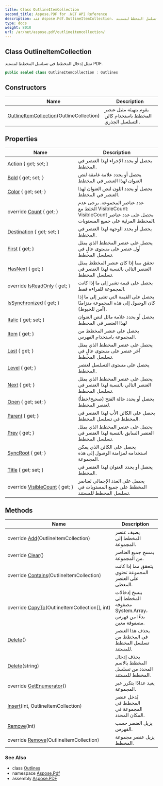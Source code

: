 ```yaml
---
title: Class OutlineItemCollection
second_title: Aspose.PDF for .NET API Reference
description: فئة Aspose.Pdf.OutlineItemCollection. تمثل إدخال المخطط في تسلسل المخطط لمستند PDF
type: docs
weight: 8010
url: /ar/net/aspose.pdf/outlineitemcollection/
---
```

## Class OutlineItemCollection

تمثل إدخال المخطط في تسلسل المخطط لمستند PDF.

```csharp
public sealed class OutlineItemCollection : Outlines
```

## Constructors

| Name | Description |
| --- | --- |
| [OutlineItemCollection](outlineitemcollection/)(OutlineCollection) | يقوم بتهيئة مثيل عنصر المخطط باستخدام كائن التسلسل الجذري. |

## Properties

| Name | Description |
| --- | --- |
| [Action](../../aspose.pdf/outlineitemcollection/action/) { get; set; } | يحصل أو يحدد الإجراء لهذا العنصر في المخطط. |
| [Bold](../../aspose.pdf/outlineitemcollection/bold/) { get; set; } | يحصل أو يحدد علامة غامقة لنص العنوان لهذا العنصر في المخطط |
| [Color](../../aspose.pdf/outlineitemcollection/color/) { get; set; } | يحصل أو يحدد اللون لنص العنوان لهذا العنصر في المخطط. |
| override [Count](../../aspose.pdf/outlineitemcollection/count/) { get; } | عدد عناصر المجموعة. يرجى عدم الخلط مع VisibleCount: VisibleCount يحصل على عدد عناصر المخطط المرئية على جميع المستويات. |
| [Destination](../../aspose.pdf/outlineitemcollection/destination/) { get; set; } | يحصل أو يحدد الوجهة لهذا العنصر في المخطط. |
| [First](../../aspose.pdf/outlineitemcollection/first/) { get; } | يحصل على عنصر المخطط الذي يمثل أول عنصر على مستوى عالٍ في تسلسل المخطط. |
| [HasNext](../../aspose.pdf/outlineitemcollection/hasnext/) { get; } | تحقق مما إذا كان عنصر المخطط يمثل العنصر التالي بالنسبة لهذا العنصر في تسلسل المخطط. |
| override [IsReadOnly](../../aspose.pdf/outlineitemcollection/isreadonly/) { get; } | يحصل على قيمة تشير إلى ما إذا كانت المجموعة للقراءة فقط. |
| [IsSynchronized](../../aspose.pdf/outlineitemcollection/issynchronized/) { get; } | يحصل على القيمة التي تشير إلى ما إذا كان الوصول إلى هذه المجموعة متزامنًا (آمن للخيوط). |
| [Italic](../../aspose.pdf/outlineitemcollection/italic/) { get; set; } | يحصل أو يحدد علامة مائل لنص العنوان لهذا العنصر في المخطط |
| [Item](../../aspose.pdf/outlineitemcollection/item/) { get; } | يحصل على عنصر المخطط من المجموعة باستخدام الفهرس. |
| [Last](../../aspose.pdf/outlineitemcollection/last/) { get; } | يحصل على عنصر المخطط الذي يمثل آخر عنصر على مستوى عالٍ في تسلسل المخطط. |
| [Level](../../aspose.pdf/outlineitemcollection/level/) { get; } | يحصل على مستوى التسلسل لعنصر المخطط. |
| [Next](../../aspose.pdf/outlineitemcollection/next/) { get; } | يحصل على عنصر المخطط الذي يمثل العنصر التالي بالنسبة لهذا العنصر في تسلسل المخطط. |
| [Open](../../aspose.pdf/outlineitemcollection/open/) { get; set; } | يحصل أو يحدد حالة الفتح (صحيح/خطأ) لعنصر المخطط. |
| [Parent](../../aspose.pdf/outlineitemcollection/parent/) { get; } | يحصل على الكائن الأب لهذا العنصر في المخطط في تسلسل المخطط. |
| [Prev](../../aspose.pdf/outlineitemcollection/prev/) { get; } | يحصل على عنصر المخطط الذي يمثل العنصر السابق بالنسبة لهذا العنصر في تسلسل المخطط. |
| [SyncRoot](../../aspose.pdf/outlineitemcollection/syncroot/) { get; } | يحصل على الكائن الذي يمكن استخدامه لمزامنة الوصول إلى هذه المجموعة. |
| [Title](../../aspose.pdf/outlineitemcollection/title/) { get; set; } | يحصل أو يحدد العنوان لهذا العنصر في المخطط. |
| override [VisibleCount](../../aspose.pdf/outlineitemcollection/visiblecount/) { get; } | يحصل على العدد الإجمالي لعناصر المخطط على جميع المستويات في تسلسل المخطط للمستند. |

## Methods

| Name | Description |
| --- | --- |
| override [Add](../../aspose.pdf/outlineitemcollection/add/)(OutlineItemCollection) | يضيف عنصر المخطط إلى المجموعة. |
| override [Clear](../../aspose.pdf/outlineitemcollection/clear/)() | يمسح جميع العناصر من المجموعة. |
| override [Contains](../../aspose.pdf/outlineitemcollection/contains/)(OutlineItemCollection) | يتحقق مما إذا كانت المجموعة تحتوي على العنصر المعطى. |
| override [CopyTo](../../aspose.pdf/outlineitemcollection/copyto/)(OutlineItemCollection[], int) | ينسخ إدخالات المخطط إلى مصفوفة System.Array، بدءًا من فهرس مصفوفة معين. |
| [Delete](../../aspose.pdf/outlineitemcollection/delete/#delete)() | يحذف هذا العنصر في المخطط من تسلسل المخطط للمستند. |
| [Delete](../../aspose.pdf/outlineitemcollection/delete/#delete_1)(string) | يحذف إدخال المخطط بالاسم المحدد من تسلسل المخطط للمستند. |
| override [GetEnumerator](../../aspose.pdf/outlineitemcollection/getenumerator/)() | يعيد عدادًا يتكرر عبر المجموعة. |
| [Insert](../../aspose.pdf/outlineitemcollection/insert/)(int, OutlineItemCollection) | يُدخل عنصر المخطط في المجموعة في المكان المحدد. |
| [Remove](../../aspose.pdf/outlineitemcollection/remove/#remove_1)(int) | يزيل العنصر حسب الفهرس. |
| override [Remove](../../aspose.pdf/outlineitemcollection/remove/#remove)(OutlineItemCollection) | يزيل عنصر مجموعة المخطط. |

### See Also

* class [Outlines](../outlines/)
* namespace [Aspose.Pdf](../../aspose.pdf/)
* assembly [Aspose.PDF](../../)